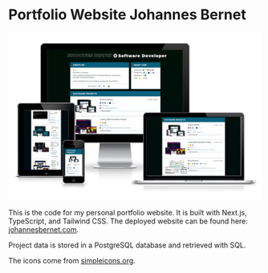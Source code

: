 # Portfolio Website Johannes Bernet

![Portolio Website Mockups](/public/mockups.png)

This is the code for my personal portfolio website. It is built with Next.js, TypeScript, and Tailwind CSS. The deployed website can be found here: [johannesbernet.com](https://johannesbernet.com).

Project data is stored in a PostgreSQL database and retrieved with SQL.

The icons come from [simpleicons.org](https://simpleicons.org).

